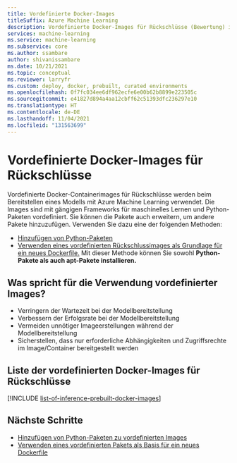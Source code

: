 ```yaml
---
title: Vordefinierte Docker-Images
titleSuffix: Azure Machine Learning
description: Vordefinierte Docker-Images für Rückschlüsse (Bewertung) in Azure Machine Learning
services: machine-learning
ms.service: machine-learning
ms.subservice: core
ms.author: ssambare
author: shivanissambare
ms.date: 10/21/2021
ms.topic: conceptual
ms.reviewer: larryfr
ms.custom: deploy, docker, prebuilt, curated environments
ms.openlocfilehash: 0f7fc034ee6df962ecfe6e00b62b8899e223505c
ms.sourcegitcommit: e41827d894a4aa12cbff62c51393dfc236297e10
ms.translationtype: HT
ms.contentlocale: de-DE
ms.lasthandoff: 11/04/2021
ms.locfileid: "131563699"
---
```

# <a name="prebuilt-docker-images-for-inference"></a>Vordefinierte Docker-Images für Rückschlüsse

Vordefinierte Docker-Containerimages für Rückschlüsse werden beim Bereitstellen eines Modells mit Azure Machine Learning verwendet.  Die Images sind mit gängigen Frameworks für maschinelles Lernen und Python-Paketen vordefiniert. Sie können die Pakete auch erweitern, um andere Pakete hinzuzufügen. Verwenden Sie dazu eine der folgenden Methoden:

* [Hinzufügen von Python-Paketen](how-to-prebuilt-docker-images-inference-python-extensibility.md)
* [Verwenden eines vordefinierten Rückschlussimages als Grundlage für ein neues Dockerfile.](how-to-extend-prebuilt-docker-image-inference.md) Mit dieser Methode können Sie sowohl **Python-Pakete als auch apt-Pakete installieren.**

## <a name="why-should-i-use-prebuilt-images"></a>Was spricht für die Verwendung vordefinierter Images?

* Verringern der Wartezeit bei der Modellbereitstellung
* Verbessern der Erfolgsrate bei der Modellbereitstellung
* Vermeiden unnötiger Imageerstellungen während der Modellbereitstellung
* Sicherstellen, dass nur erforderliche Abhängigkeiten und Zugriffsrechte im Image/Container bereitgestellt werden 

## <a name="list-of-prebuilt-docker-images-for-inference"></a>Liste der vordefinierten Docker-Images für Rückschlüsse 

[!INCLUDE [list-of-inference-prebuilt-docker-images](../../includes/aml-inference-list-prebuilt-docker-images.md)]

## <a name="next-steps"></a>Nächste Schritte

* [Hinzufügen von Python-Paketen zu vordefinierten Images](how-to-prebuilt-docker-images-inference-python-extensibility.md)
* [Verwenden eines vordefinierten Pakets als Basis für ein neues Dockerfile](how-to-extend-prebuilt-docker-image-inference.md)